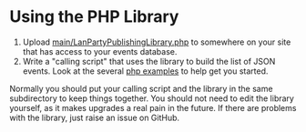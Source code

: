 # Using the PHP Library

1. Upload [main/LanPartyPublishingLibrary.php](main/LanPartyPublishingLibrary.php) to somewhere on your site that has access to your events database. 
2. Write a "calling script" that uses the library to build the list of JSON events. Look at the several [php examples](examples) to help get you started. 

Normally you should put your calling script and the library in the same subdirectory to keep things together. You should not need to edit the library yourself, as it makes upgrades a real pain in the future. If there are problems with the library, just raise an issue on GitHub.
